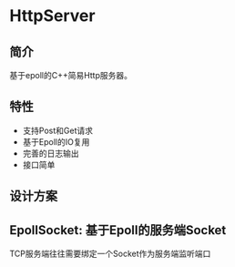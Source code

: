 # HttpServer

## 简介
基于epoll的C++简易Http服务器。

## 特性
* 支持Post和Get请求
* 基于Epoll的IO复用
* 完善的日志输出
* 接口简单

## 设计方案

## EpollSocket: 基于Epoll的服务端Socket

TCP服务端往往需要绑定一个Socket作为服务端监听端口